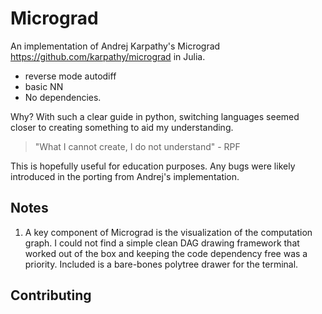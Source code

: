 # Micrograd

An implementation of Andrej Karpathy's Micrograd https://github.com/karpathy/micrograd in Julia.
 - reverse mode autodiff
 - basic NN
 - No dependencies.

Why? With such a clear guide in python, switching languages seemed closer to creating something to aid my understanding.

>"What I cannot create, I do not understand"
\- RPF

This is hopefully useful for education purposes. Any bugs were likely introduced in the porting from Andrej's implementation.

## Notes

1. A key component of Micrograd is the visualization of the computation graph. I could not find a simple clean DAG drawing framework that worked out of the box and keeping the code dependency free was a priority. Included is a bare-bones polytree drawer for the terminal.

## Contributing

